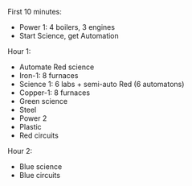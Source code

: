 First 10 minutes:

* Power 1: 4 boilers, 3 engines
* Start Science, get Automation

Hour 1:

* Automate Red science
* Iron-1: 8 furnaces
* Science 1: 6 labs + semi-auto Red (6 automatons)
* Copper-1: 8 furnaces
* Green science
* Steel
* Power 2
* Plastic
* Red circuits

Hour 2:

* Blue science
* Blue circuits
